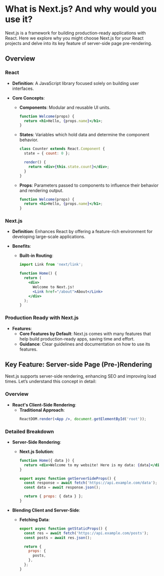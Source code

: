 # What is Next.js? And why would you use it?

Next.js is a framework for building production-ready applications with React. Here we explore why you might choose Next.js for your React projects and delve into its key feature of server-side page pre-rendering.

## Overview

### React

- **Definition**: A JavaScript library focused solely on building user interfaces.
- **Core Concepts**:

  - **Components**: Modular and reusable UI units.
    ```jsx
    function Welcome(props) {
      return <h1>Hello, {props.name}</h1>;
    }
    ```
  - **States**: Variables which hold data and determine the component behavior.

    ```jsx
    class Counter extends React.Component {
      state = { count: 0 };

      render() {
        return <div>{this.state.count}</div>;
      }
    }
    ```

  - **Props**: Parameters passed to components to influence their behavior and rendering output.
    ```jsx
    function Welcome(props) {
      return <h1>Hello, {props.name}</h1>;
    }
    ```

### Next.js

- **Definition**: Enhances React by offering a feature-rich environment for developing large-scale applications.
- **Benefits**:

  - **Built-in Routing**:

    ```jsx
    import Link from 'next/link';

    function Home() {
      return (
        <div>
          Welcome to Next.js!
          <Link href="/about">About</Link>
        </div>
      );
    }
    ```

### Production Ready with Next.js

- **Features**:
  - **Core Features by Default**: Next.js comes with many features that help build production-ready apps, saving time and effort.
  - **Guidance**: Clear guidelines and documentation on how to use its features.

## Key Feature: Server-side Page (Pre-)Rendering

Next.js supports server-side rendering, enhancing SEO and improving load times. Let’s understand this concept in detail:

### Overview

- **React's Client-Side Rendering**:
  - **Traditional Approach**:
    ```jsx
    ReactDOM.render(<App />, document.getElementById('root'));
    ```

### Detailed Breakdown

- **Server-Side Rendering**:

  - **Next.js Solution**:

    ```jsx
    function Home({ data }) {
      return <div>Welcome to my website! Here is my data: {data}</div>;
    }

    export async function getServerSideProps() {
      const response = await fetch('https://api.example.com/data');
      const data = await response.json();

      return { props: { data } };
    }
    ```

- **Blending Client and Server-Side**:

  - **Fetching Data**:

    ```jsx
    export async function getStaticProps() {
      const res = await fetch('https://api.example.com/posts');
      const posts = await res.json();

      return {
        props: {
          posts,
        },
      };
    }
    ```
